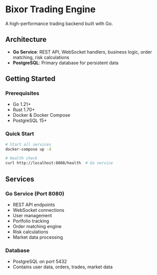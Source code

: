 # Bixor Trading Engine

A high-performance trading backend built with Go.

## Architecture

- **Go Service**: REST API, WebSocket handlers, business logic, order matching, risk calculations
- **PostgreSQL**: Primary database for persistent data

## Getting Started

### Prerequisites
- Go 1.21+
- Rust 1.70+
- Docker & Docker Compose
- PostgreSQL 15+

### Quick Start

```bash
# Start all services
docker-compose up -d

# Health check
curl http://localhost:8080/health  # Go service
```

## Services

### Go Service (Port 8080)
- REST API endpoints
- WebSocket connections
- User management
- Portfolio tracking
- Order matching engine
- Risk calculations
- Market data processing

### Database
- PostgreSQL on port 5432
- Contains user data, orders, trades, market data 
